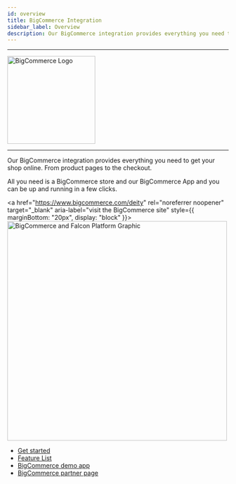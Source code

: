 ```yaml
---
id: overview
title: BigCommerce Integration
sidebar_label: Overview
description: Our BigCommerce integration provides everything you need to get your shop online. From product pages to the checkout.
---
```


---

<a href="https://www.bigcommerce.com/" rel="noreferrer noopener" target="_blank" aria-label="visit the BigCommerce site">
  <img src="/img/docs/platform/bigcommerce-logo.svg" alt="BigCommerce Logo" width="200"/>
</a>

---

Our BigCommerce integration provides everything you need to get your shop online. From product pages to the checkout.

All you need is a BigCommerce store and our BigCommerce App and you can be up and running in a few clicks.

<a
href="https://www.bigcommerce.com/deity"
rel="noreferrer noopener"
target="\_blank"
aria-label="visit the BigCommerce site"
style={{ marginBottom: "20px", display: "block" }}><img src="/img/docs/platform/bigcommerce/partner-header.jpg" alt="BigCommerce and Falcon Platform Graphic" width="500"/></a>

- [Get started](/platform/integration/bigcommerce/getting-started)
- [Feature List](/platform/integration/bigcommerce/features)
- [BigCommerce demo app](https://demo.deity.io/)
- [BigCommerce partner page](https://www.bigcommerce.com/deity/)
